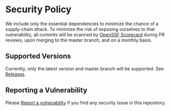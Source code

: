 # Security Policy

We include only the essential dependencies to minimize the chance of a supply-chain attack. To minimize the risk of exposing ourselves to that vulnerability, all commits will be scanned by [OpenSSF Scorecard](https://github.com/ossf/scorecard) during PR reviews, upon merging to the master branch, and on a monthly basis.

## Supported Versions

Currently, only the latest version and master branch will be supported. See [Releases](https://github.com/muktihari/fit/releases).

## Reporting a Vulnerability

Please [Report a vulnerability](https://github.com/muktihari/fit/security/advisories/new) if you find any security issue in this repository.
